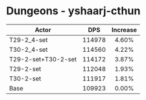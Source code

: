 # Dungeons - yshaarj-cthun
| Actor | DPS | Increase |
|---|:---:|:---:|
|T29-2_4-set|114978|4.60%|
|T30-2_4-set|114560|4.22%|
|T29-2-set+T30-2-set|114172|3.87%|
|T29-2-set|112048|1.93%|
|T30-2-set|111917|1.81%|
|Base|109923|0.00%|
